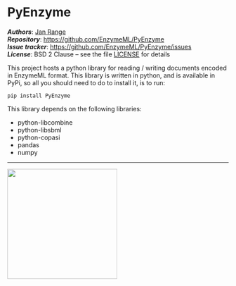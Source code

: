 # PyEnzyme
_**Authors**_:      [Jan Range](https://github.com/JR-1991)<br>
_**Repository**_:   https://github.com/EnzymeML/PyEnzyme<br>
_**Issue tracker**_: https://github.com/EnzymeML/PyEnzyme/issues<br>
_**License**_:      BSD 2 Clause &ndash; see the file [LICENSE](LICENSE) for details

This project hosts a python library for reading / writing  documents 
encoded in EnzymeML format. This library is written in python, and is 
available in PyPi, so all you should need to do to install it, is to run: 

    pip install PyEnzyme
    
This library depends on the following libraries: 

  * python-libcombine
  * python-libsbml
  * python-copasi
  * pandas
  * numpy
  
---------------------------------------

<img src="http://enzymeml.org/images/logo/enzymeml.jpg" width="250" />
